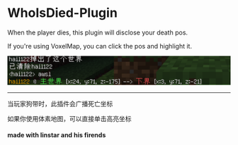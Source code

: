 # WhoIsDied-Plugin

When the player dies, this plugin will disclose your death pos.  

If you're using VoxelMap, you can click the pos and highlight it.

![Example](./png/Example.png)
***
当玩家狗带时，此插件会广播死亡坐标  

如果你使用体素地图，可以直接单击高亮坐标  

#### made with linstar and his firends
